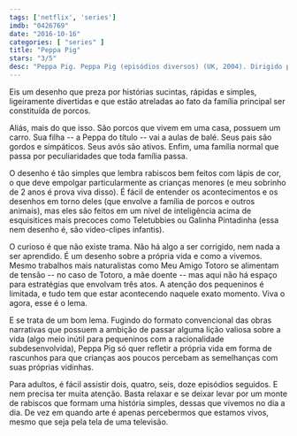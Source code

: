 ```yaml
---
tags: ['netflix', 'series']
imdb: "0426769"
date: "2016-10-16"
categories: [ "series" ]
title: "Peppa Pig"
stars: "3/5"
desc: "Peppa Pig. Peppa Pig (episódios diversos) (UK, 2004). Dirigido por Mark Baker, Neville Astley, Mark Baker, Phil Hall, Joris van Hulzen. Escrito por Neville Astley, Phil Hall, Mark Baker, Mark Baker, Sam Morrison, Sarah Ann Kennedy, Alison Snowden. Com John Sparkes (Narrator / ...), Alice May (George Pig / ...), Morwenna Banks (Mummy Pig / ...), Richard Ridings (Daddy Pig), Oliver May (George Pig / ...), Lily Snowden-Fine (Peppa Pig), Meg Hall (Suzy Sheep)."
---
```

Eis um desenho que preza por histórias sucintas, rápidas e simples, ligeiramente divertidas e que estão atreladas ao fato da família principal ser constituída de porcos.

Aliás, mais do que isso. São porcos que vivem em uma casa, possuem um carro. Sua filha -- a Peppa do título -- vai a aulas de balé. Seus pais são gordos e simpáticos. Seus avós são ativos. Enfim, uma família normal que passa por peculiaridades que toda família passa.

O desenho é tão simples que lembra rabiscos bem feitos com lápis de cor, o que deve empolgar particularmente as crianças menores (e meu sobrinho de 2 anos é prova viva disso). É fácil de entender os acontecimentos e os desenhos em torno deles (que envolve a família de porcos e outros animais), mas eles são feitos em um nível de inteligência acima de esquisitices mais precoces como Teletubbies ou Galinha Pintadinha (essa nem desenho é, são video-clipes infantis).

O curioso é que não existe trama. Não há algo a ser corrigido, nem nada a ser aprendido. É um desenho sobre a  própria vida e como a vivemos. Mesmo trabalhos mais naturalistas como Meu Amigo Totoro se alimentam de tensão -- no caso de Totoro, a mãe doente -- mas aqui não há espaço para estratégias que envolvam três atos. A atenção dos pequeninos é limitada, e tudo tem que estar acontecendo naquele exato momento. Viva o agora, esse é o lema.

E se trata de um bom lema. Fugindo do formato convencional das obras narrativas que possuem a ambição de passar alguma lição valiosa sobre a vida (algo meio inútil para pequeninos com a racionalidade subdesenvolvida), Peppa Pig só quer refletir a própria vida em forma de rascunhos para que crianças aos poucos percebam as semelhanças com suas próprias vidinhas.

Para adultos, é fácil assistir dois, quatro, seis, doze episódios seguidos. E nem precisa ter muita atenção. Basta relaxar e se deixar levar por um monte de rabiscos que formam uma história simples, dessas que vivemos no dia a dia. De vez em quando arte é apenas percebermos que estamos vivos, mesmo que seja pela tela de uma televisão.
